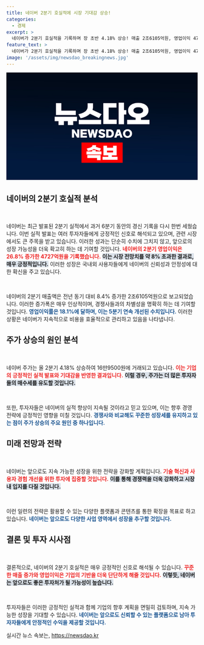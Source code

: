 ```yaml
---
title: 네이버 2분기 호실적에 시장 기대감 상승!
categories:
  - 경제
excerpt: >
  네이버가 2분기 호실적을 기록하며 장 초반 4.18% 상승! 매출 2조6105억원, 영업이익 4727억원으로 6분기 연속 최고치 경신. 시장의 기대를 뛰어넘은 네이버의 성장 이야기를 확인해 보세요!
feature_text: >
  네이버가 2분기 호실적을 기록하며 장 초반 4.18% 상승! 매출 2조6105억원, 영업이익 4727억원으로 6분기 연속 최고치 경신. 시장의 기대를 뛰어넘은 네이버의 성장 이야기를 확인해 보세요!
image: '/assets/img/newsdao_breakingnews.jpg'
---
```


<p><img src="/assets/img/newsdao_breakingnews.jpg" alt="ranknews 속보" /></p>

<h2 data-ke-size="size26">네이버의 2분기 호실적 분석</h2>

<p data-ke-size="size16">&nbsp;</p>

<p>네이버는 최근 발표된 2분기 실적에서 과거 6분기 동안의 경신 기록을 다시 한번 세웠습니다. 이번 실적 발표는 여러 투자자들에게 긍정적인 신호로 해석되고 있으며, 관련 시장에서도 큰 주목을 받고 있습니다. 이러한 성과는 단순히 수치에 그치지 않고, 앞으로의 성장 가능성을 더욱 확고히 하는 데 기여할 것입니다. <b><span style="color: #ee2323;">네이버의 2분기 영업이익은 26.8% 증가한 4727억원을 기록했습니다.</span></b> <b><span style="background-color: #21538527;">이는 시장 전망치를 약 8% 초과한 결과로, 매우 긍정적입니다.</span></b> 이러한 성장은 국내외 사용자들에게 네이버의 신뢰성과 안정성에 대한 확신을 주고 있습니다. </p>

<p data-ke-size="size16">&nbsp;</p>

<p>네이버의 2분기 매출액은 전년 동기 대비 8.4% 증가한 2조6105억원으로 보고되었습니다. 이러한 증가폭은 매우 인상적이며, 경쟁사들과의 차별성을 명확히 하는 데 기여할 것입니다. <b><span style="color: #1a5490;">영업이익률은 18.1%에 달하며, 이는 5분기 연속 개선된 수치입니다.</span></b> 이러한 상황은 네이버가 지속적으로 비용을 효율적으로 관리하고 있음을 나타냅니다. </p>

<h2 data-ke-size="size26">주가 상승의 원인 분석</h2>

<p data-ke-size="size16">&nbsp;</p>

<p>네이버 주가는 올 2분기 4.18% 상승하여 16만9500원에 거래되고 있습니다. <b><span style="color: #ee2323;">이는 기업의 긍정적인 실적 발표와 기대감을 반영한 결과입니다.</span></b> <b><span style="background-color: #21538527;">이럴 경우, 주가는 더 많은 투자자들의 매수세를 유도할 것입니다.</span></b> </p>

<p data-ke-size="size16">&nbsp;</p>

<p>또한, 투자자들은 네이버의 실적 향상이 지속될 것이라고 믿고 있으며, 이는 향후 경영 전략에 긍정적인 영향을 미칠 것입니다. <b><span style="color: #1a5490;">경쟁사와 비교해도 꾸준한 성장세를 유지하고 있는 점이 주가 상승의 주요 원인 중 하나입니다.</span></b> </p>

<h2 data-ke-size="size26">미래 전망과 전략</h2>

<p data-ke-size="size16">&nbsp;</p>

<p>네이버는 앞으로도 지속 가능한 성장을 위한 전략을 강화할 계획입니다. <b><span style="color: #ee2323;">기술 혁신과 사용자 경험 개선을 위한 투자에 집중할 것입니다.</span></b> <b><span style="background-color: #21538527;">이를 통해 경쟁력을 더욱 강화하고 시장 내 입지를 다질 것입니다.</span></b> </p>

<p data-ke-size="size16">&nbsp;</p>

<p>이런 일련의 전략은 활용할 수 있는 다양한 플랫폼과 콘텐츠를 통한 확장을 목표로 하고 있습니다. <b><span style="color: #1a5490;">네이버는 앞으로도 다양한 사업 영역에서 성장을 추구할 것입니다.</span></b></p>

<h2 data-ke-size="size26">결론 및 투자 시사점</h2>

<p data-ke-size="size16">&nbsp;</p>

<p>결론적으로, 네이버의 2분기 호실적은 매우 긍정적인 신호로 해석될 수 있습니다. <b><span style="color: #ee2323;">꾸준한 매출 증가와 영업이익은 기업의 기반을 더욱 단단하게 해줄 것입니다.</span></b> <b><span style="background-color: #21538527;">이렇듯, 네이버는 앞으로도 좋은 투자처가 될 가능성이 높습니다.</span></b> </p>

<p data-ke-size="size16">&nbsp;</p>

<p>투자자들은 이러한 긍정적인 실적과 함께 기업의 향후 계획을 면밀히 검토하며, 지속 가능한 성장을 기대할 수 있습니다. <b><span style="color: #1a5490;">네이버는 앞으로도 신뢰할 수 있는 플랫폼으로 남아 투자자들에게 안정적인 수익을 제공할 것입니다.</span></b></p>

<p data-ke-size="size16"></p>
실시간 뉴스 속보는, <a href="https://newsdao.kr" rel="dofollow">https://newsdao.kr</a>


